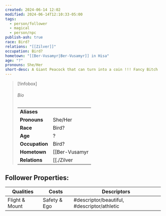```yaml
---
created: 2024-06-14 12:02
modified: 2024-06-14T12:10:33-05:00
tags:
  - person/follower
  - magical
  - person/npc
publish-ash: true
race: Bird?
relations: "[[Zilver]]"
occupation: Bird?
hometown: "[[Ber-Vusamyr|Ber-Vusamyr]] in Hisa"
age: "?"
pronouns: She/Her
short-desc: A Giant Peacock that can turn into a coin !!! Fancy Bitch
---
```

> [!infobox]
> ###### Bio
> |                |                  |
> | -------------- | ---------------- |
> |**Aliases**     |                 |
> |**Pronouns**    | She/Her           |
> |**Race**        | Bird?            |
> |**Age**         | ?            |
> |**Occupation**  | Bird?        |
> |**Hometown**|[[Ber-Vusamyr|Ber-Vusamyr]] in Hisa|
> |**Relations**| [[./Zilver|Zilver]] |
> 

## Follower Properties:

| Qualities      | Costs        | Descriptors                                 |
| -------------- | ------------ | ------------------------------------------- |
| Flight & Mount | Safety & Ego | #descriptor/beautiful, #descriptor/athletic |
